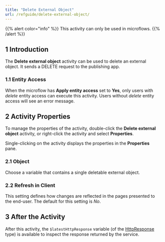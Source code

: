```yaml
---
title: "Delete External Object"
url: /refguide/delete-external-object/
---
```


{{% alert color="info" %}}
This activity can only be used in microflows.
{{% /alert %}}

## 1 Introduction

The **Delete external object** activity can be used to delete an external object. It sends a DELETE request to the publishing app.

### 1.1 Entity Access

When the microflow has **Apply entity access** set to **Yes**, only users with *delete* entity access can execute this activity. Users without *delete* entity access will see an error message.

## 2 Activity Properties

To manage the properties of the activity, double-click the **Delete external object** activity, or right-click the activity and select **Properties**. 

Single-clicking on the activity displays the properties in the **Properties** pane.

### 2.1 Object

Choose a variable that contains a single deletable external object.

### 2.2 Refresh in Client

This setting defines how changes are reflected in the pages presented to the end-user. The default for this setting is *No*.

## 3 After the Activity

After this activity, the `$latestHttpResponse` variable (of the [HttpResponse](/refguide/http-request-and-response-entities/#http-response) type) is available to inspect the response returned by the service.
